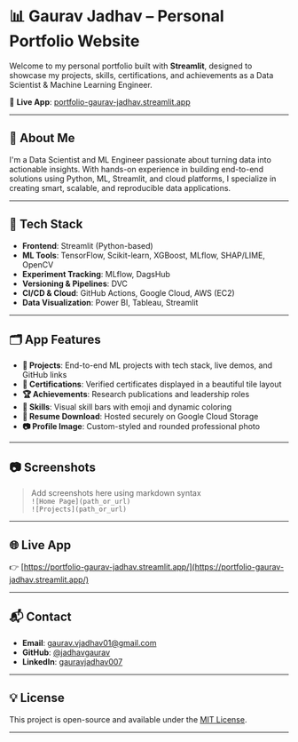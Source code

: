 # 📊 Gaurav Jadhav – Personal Portfolio Website

Welcome to my personal portfolio built with **Streamlit**, designed to showcase my projects, skills, certifications, and achievements as a Data Scientist & Machine Learning Engineer.

🎯 **Live App**: [portfolio-gaurav-jadhav.streamlit.app](https://portfolio-gaurav-jadhav.streamlit.app/)

---

## 🚀 About Me

I'm a Data Scientist and ML Engineer passionate about turning data into actionable insights. With hands-on experience in building end-to-end solutions using Python, ML, Streamlit, and cloud platforms, I specialize in creating smart, scalable, and reproducible data applications.

---

## 🧰 Tech Stack

- **Frontend**: Streamlit (Python-based)
- **ML Tools**: TensorFlow, Scikit-learn, XGBoost, MLflow, SHAP/LIME, OpenCV
- **Experiment Tracking**: MLflow, DagsHub
- **Versioning & Pipelines**: DVC
- **CI/CD & Cloud**: GitHub Actions, Google Cloud, AWS (EC2)
- **Data Visualization**: Power BI, Tableau, Streamlit

---

## 🗂️ App Features

- **📂 Projects**: End-to-end ML projects with tech stack, live demos, and GitHub links
- **📜 Certifications**: Verified certificates displayed in a beautiful tile layout
- **🏆 Achievements**: Research publications and leadership roles
- **🧠 Skills**: Visual skill bars with emoji and dynamic coloring
- **📄 Resume Download**: Hosted securely on Google Cloud Storage
- **📷 Profile Image**: Custom-styled and rounded professional photo

---

## 📷 Screenshots

> Add screenshots here using markdown syntax  
> `![Home Page](path_or_url)`  
> `![Projects](path_or_url)`

---

## 🌐 Live App

👉 [https://portfolio-gaurav-jadhav.streamlit.app/](https://portfolio-gaurav-jadhav.streamlit.app/)

---

## 📬 Contact

- **Email**: gaurav.vjadhav01@gmail.com  
- **GitHub**: [@jadhavgaurav](https://github.com/jadhavgaurav)  
- **LinkedIn**: [gauravjadhav007](https://linkedin.com/in/gauravjadhav007)

---

## 💡 License

This project is open-source and available under the [MIT License](LICENSE).

---

